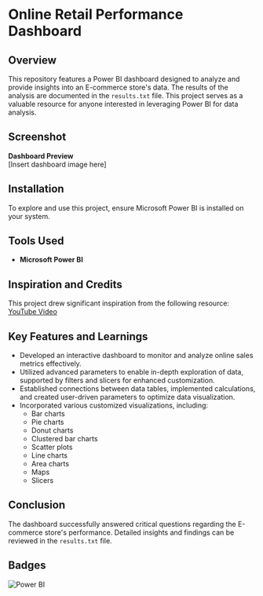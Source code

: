 # Online Retail Performance Dashboard

## Overview  
This repository features a Power BI dashboard designed to analyze and provide insights into an E-commerce store's data. The results of the analysis are documented in the `results.txt` file. This project serves as a valuable resource for anyone interested in leveraging Power BI for data analysis.  

## Screenshot  
**Dashboard Preview**  
[Insert dashboard image here]

## Installation  
To explore and use this project, ensure Microsoft Power BI is installed on your system.

## Tools Used  
- **Microsoft Power BI**

## Inspiration and Credits  
This project drew significant inspiration from the following resource:  
[YouTube Video](https://youtu.be/6cV3OwFrOkk)

## Key Features and Learnings  
- Developed an interactive dashboard to monitor and analyze online sales metrics effectively.  
- Utilized advanced parameters to enable in-depth exploration of data, supported by filters and slicers for enhanced customization.  
- Established connections between data tables, implemented calculations, and created user-driven parameters to optimize data visualization.  
- Incorporated various customized visualizations, including:  
  - Bar charts  
  - Pie charts  
  - Donut charts  
  - Clustered bar charts  
  - Scatter plots  
  - Line charts  
  - Area charts  
  - Maps  
  - Slicers  

## Conclusion  
The dashboard successfully answered critical questions regarding the E-commerce store's performance. Detailed insights and findings can be reviewed in the `results.txt` file.  

## Badges  
![Power BI](https://img.shields.io/badge/Power%20BI-YouTube-red)  
